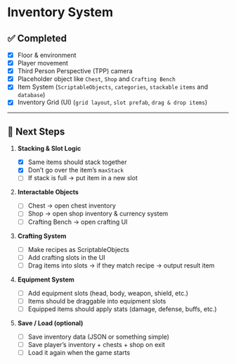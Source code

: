 # Inventory System

## ✅ Completed

- [x] Floor & environment
- [x] Player movement
- [x] Third Person Perspective (TPP) camera
- [x] Placeholder object like `Chest`, `Shop` and `Crafting Bench`
- [x] Item System (`ScriptableObjects`, `categories`, `stackable` `items` and `database`)
- [x] Inventory Grid (UI) (`grid layout`, `slot prefab`, `drag & drop items`)

---

## 🚧 Next Steps

1. **Stacking & Slot Logic**

   - [x] Same items should stack together
   - [x] Don’t go over the item’s `maxStack`
   - [ ] If stack is full → put item in a new slot

2. **Interactable Objects**

   - [ ] Chest → open chest inventory
   - [ ] Shop → open shop inventory & currency system
   - [ ] Crafting Bench → open crafting UI

3. **Crafting System**

   - [ ] Make recipes as ScriptableObjects
   - [ ] Add crafting slots in the UI
   - [ ] Drag items into slots → if they match recipe → output result item

4. **Equipment System**

   - [ ] Add equipment slots (head, body, weapon, shield, etc.)
   - [ ] Items should be draggable into equipment slots
   - [ ] Equipped items should apply stats (damage, defense, buffs, etc.)

5. **Save / Load (optional)**
   - [ ] Save inventory data (JSON or something simple)
   - [ ] Save player’s inventory + chests + shop on exit
   - [ ] Load it again when the game starts

